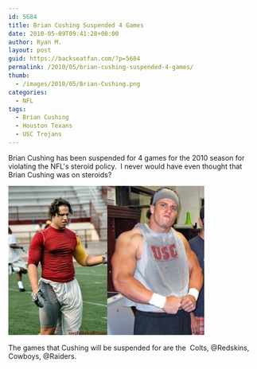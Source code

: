 ```yaml
---
id: 5684
title: Brian Cushing Suspended 4 Games
date: 2010-05-09T09:41:28+00:00
author: Ryan M.
layout: post
guid: https://backseatfan.com/?p=5684
permalink: /2010/05/brian-cushing-suspended-4-games/
thumb:
  - /images/2010/05/Brian-Cushing.png
categories:
  - NFL
tags:
  - Brian Cushing
  - Houston Texans
  - USC Trojans
---
```


<div class="entry">
  <p>
    Brian Cushing has been suspended for 4 games for the 2010 season for violating the NFL's steroid policy.  I never would have even thought that Brian Cushing was on steroids?
  </p>

  <p>
    <img class="size-full wp-image-5685 alignleft" title="cushingbefore" src="/images/2010/05/cushingbefore.jpg" alt="cushingbefore" width="199" height="300" /><a href="/images/2010/05/Brian-Cushing.png"><img class="size-full wp-image-5683 alignnone" title="Brian-Cushing" src="/images/2010/05/Brian-Cushing.png" alt="Brian-Cushing" width="195" height="300" /></a>
  </p>

  <p>
    The games that Cushing will be suspended for are the  Colts, @Redskins, Cowboys, @Raiders.
  </p>
</div>
